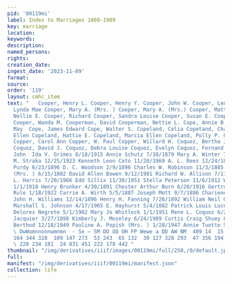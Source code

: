 ```yaml
---
pid: '00119mi'
label: Index to Marriages 1869-1989
key: marriage
location: 
keywords: 
description: 
named_persons: 
rights: 
creation_date: 
ingest_date: '2023-11-09'
format: 
source: 
order: '119'
layout: cmhc_item
text: "   Cooper, Henry L. Cooper, Henry Y. Cooper, John W. Cooper, Lena G. Cooper,
  Lynda Mae Cooper, Mary A. (Mrs. ) Cooper, Mary A. (Mrs.) Cooper, Mattie Cooper,
  Nellie E. Cooper, Richard Cooper, Sandra Louise Cooper, Susan E. Cooper, Vida C.
  Cooper, Wanda M. Cooperman, David Cooperman, Nettie L. Cope, Annie B.  Cope, Eva
  May  Cope, James Edward Cope, Walter S. Copeland, Celia Copetand, Charles Don Copeland,
  Ellen Copeland, Hattie E. Copeland, Marcia Ellen Copeland, Polly P. Copeland, Virginia
  Copper, Carol Ann Copper, W. Paul Copper, Willard H. Coquoz, Bertha J. Coquoz, Casimir
  Coquoz, David J. Coquoz, Debra Louise Coquoz, Evelyn Coquoz, Fernand James Coquoz,
  John  Ida V. Grimes 8/18/1915 Annie Schutz 7/10/1879 Mary A. Winter 7/22/1879 Edward
  M. Straka 12/25/1923 Kenneth Leon Cato 11/20/1969 A. L. Rees 12/24/1891 David N.
  Purdy 6/23/1896 D. C. Woodson 2/9/1896 Charles W. Robinson 11/3/1885 Annie Dillon
  (Mrs. ) 6/15/1882 David Allen Bowen 9/12/1981 Richard W. Allison 7/17/1982 Oren
  L. Harris 7/20/1966 Edd Sillix 11/30/1951 Stella Peterson 11/6/1912 Walter N. Wilson
  1/1/1918 Henry Brunker 4/30/1891 Chester Arthur Burn 6/20/1916 Gertrude Lillian
  Rule 1/18/1922 Carrie A. Wirth 5/5/1887 Joseph Mott 9/7/1886 Chariene Hunter 6/11/1966
  John H. Williams 12/14/1896 Henry H. Fanning 7/26/1892 William Neil Graham 4/9/1983
  Marshall S. Johnson 4/17/1965 E. Hayhurst 5/4/1882 Patrick Louis Lucero 9/22/1973
  Delores Negrete 5/1/1982 Mary Jo Whitlock 1/1/1951 Rene L. Coquoz 6/2/1927 Victorine
  Jacquier 3/27/1898 Kimberly J. Moseley 6/24/1989 Curtis Craig Shuey 8/9/1975 James
  Berthod 12/18/1949 Pauline A. Popish (Mrs. ) 1/28/1947 Annie Tuotte 5/6/1909  109
  \ DwWomnnonnwmnmn  - Se — SM DO OO OH FP Wewe a DD AW NM  489 14  15 24 17 147 82
  164 344 328  109 147 273  53 243  65 132  30 127 328 293  47 356 194 342 184 102
  \ 228 234 181  24 831 451 222 178 442 "
thumbnail: "/img/derivatives/iiif/images/00119mi/full/250,/0/default.jpg"
full: 
manifest: "/img/derivatives/iiif/00119mi/manifest.json"
collection: life
---
```

